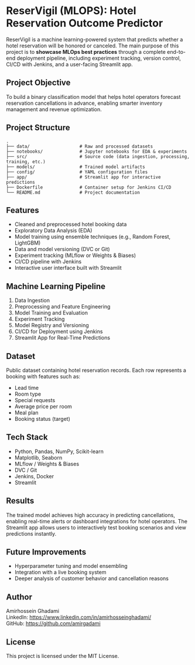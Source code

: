 # ReserVigil (MLOPS): Hotel Reservation Outcome Predictor

ReserVigil is a machine learning-powered system that predicts whether a hotel reservation will be honored or canceled. The main purpose of this project is to **showcase MLOps best practices** through a complete end-to-end deployment pipeline, including experiment tracking, version control, CI/CD with Jenkins, and a user-facing Streamlit app.

## Project Objective

To build a binary classification model that helps hotel operators forecast reservation cancellations in advance, enabling smarter inventory management and revenue optimization.

## Project Structure

```
.
├── data/                   # Raw and processed datasets
├── notebooks/              # Jupyter notebooks for EDA & experiments
├── src/                    # Source code (data ingestion, processing, training, etc.)
├── models/                 # Trained model artifacts
├── config/                 # YAML configuration files
├── app/                    # Streamlit app for interactive predictions
├── Dockerfile              # Container setup for Jenkins CI/CD
└── README.md               # Project documentation
```

## Features

- Cleaned and preprocessed hotel booking data
- Exploratory Data Analysis (EDA)
- Model training using ensemble techniques (e.g., Random Forest, LightGBM)
- Data and model versioning (DVC or Git)
- Experiment tracking (MLflow or Weights & Biases)
- CI/CD pipeline with Jenkins
- Interactive user interface built with Streamlit

## Machine Learning Pipeline

1. Data Ingestion  
2. Preprocessing and Feature Engineering  
3. Model Training and Evaluation  
4. Experiment Tracking  
5. Model Registry and Versioning  
6. CI/CD for Deployment using Jenkins  
7. Streamlit App for Real-Time Predictions

## Dataset

Public dataset containing hotel reservation records. Each row represents a booking with features such as:
- Lead time
- Room type
- Special requests
- Average price per room
- Meal plan
- Booking status (target)

## Tech Stack

- Python, Pandas, NumPy, Scikit-learn
- Matplotlib, Seaborn
- MLflow / Weights & Biases
- DVC / Git
- Jenkins, Docker
- Streamlit

## Results

The trained model achieves high accuracy in predicting cancellations, enabling real-time alerts or dashboard integrations for hotel operators. The Streamlit app allows users to interactively test booking scenarios and view predictions instantly.

## Future Improvements

- Hyperparameter tuning and model ensembling
- Integration with a live booking system
- Deeper analysis of customer behavior and cancellation reasons

## Author

Amirhossein Ghadami  
LinkedIn: https://www.linkedin.com/in/amirhosseinghadami/  
GitHub: https://github.com/amirgadami

## License

This project is licensed under the MIT License.